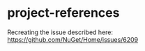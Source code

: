 # project-references
Recreating the issue described here: https://github.com/NuGet/Home/issues/6209
